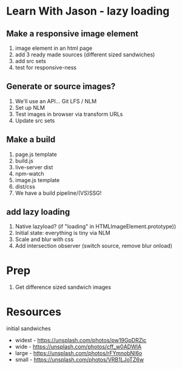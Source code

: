 # Learn With Jason - lazy loading

## Make a responsive image element

1. image element in an html page
1. add 3 ready made sources (different sized sandwiches)
1. add src sets
1. test for responsive-ness

## Generate or source images?

1. We'll use an API... Git LFS / NLM
1. Set up NLM
1. Test images in browser via transform URLs
1. Update src sets


## Make a build

1. page.js template
1. build.js
1. live-server dist
1. npm-watch
1. image.js template
1. dist/css
1. We have a build pipeline/(VS)SSG!

## add lazy loading

1. Native lazyload? (if "loading" in HTMLImageElement.prototype))
1. Initial state: everything is tiny via NLM
1. Scale and blur with css
1. Add intersection observer (switch source, remove blur onload)


# Prep

1. Get difference sized sandwich images


# Resources

initial sandwiches

- widest - https://unsplash.com/photos/pw19GpDRZic
- wide -  https://unsplash.com/photos/cff_w0ADWIA
- large - https://unsplash.com/photos/rFYmnobNI6o
- small - https://unsplash.com/photos/VRB1LJoTZ6w
